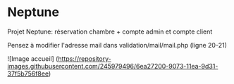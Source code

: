 # Neptune
Projet Neptune: réservation chambre + compte admin et compte client

Pensez à modifier l'adresse mail dans validation/mail/mail.php (ligne 20-21)

![Image accueil] (https://repository-images.githubusercontent.com/245979496/6ea27200-9073-11ea-9d31-37f5b756f8ee)
